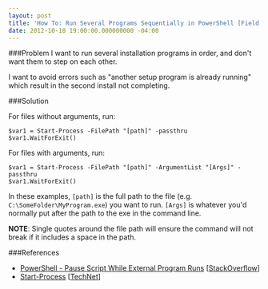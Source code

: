 ```yaml
---
layout: post
title: 'How To: Run Several Programs Sequentially in PowerShell [Field Notes]'
date: 2012-10-18 19:00:00.000000000 -04:00
---
```

###Problem
I want to run several installation programs in order, and don't want them to step on each other.

I want to avoid errors such as "another setup program is already running" which result in the second install not completing.

###Solution

For files without arguments, run:

```
$var1 = Start-Process -FilePath "[path]" -passthru
$var1.WaitForExit()
```
For files with arguments, run:

```
$var1 = Start-Process -FilePath "[path]" -ArgumentList "[Args]" -passthru
$var1.WaitForExit()
```

In these examples, `[path]` is the full path to the file (e.g. `C:\SomeFolder\MyProgram.exe`) you want to run. `[Args]` is whatever you'd normally put after the path to the exe in the command line.

**NOTE**: Single quotes around the file path will ensure the command will not break if it includes a space in the path.

###References
* <a href="http://stackoverflow.com/questions/8902585/powershell-pause-script-while-external-program-runs">PowerShell - Pause Script While External Program Runs</a> [<a href="http://stackoverflow.com/">StackOverflow</a>]
* <a href="http://technet.microsoft.com/en-us/library/hh849848.aspx">Start-Process</a> [<a href="http://technet.microsoft.com/">TechNet</a>]
